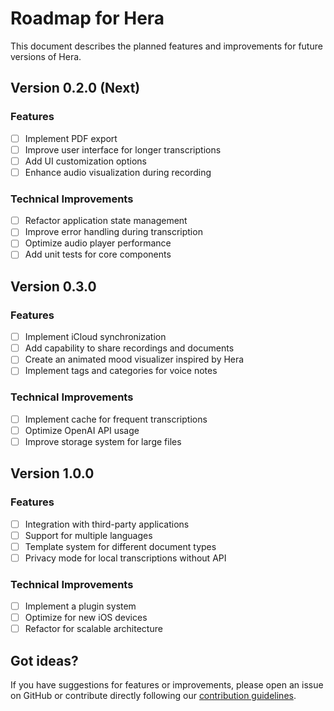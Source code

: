 # Roadmap for Hera

This document describes the planned features and improvements for future versions of Hera.

## Version 0.2.0 (Next)

### Features
- [ ] Implement PDF export
- [ ] Improve user interface for longer transcriptions
- [ ] Add UI customization options
- [ ] Enhance audio visualization during recording

### Technical Improvements
- [ ] Refactor application state management
- [ ] Improve error handling during transcription
- [ ] Optimize audio player performance
- [ ] Add unit tests for core components

## Version 0.3.0

### Features
- [ ] Implement iCloud synchronization
- [ ] Add capability to share recordings and documents
- [ ] Create an animated mood visualizer inspired by Hera
- [ ] Implement tags and categories for voice notes

### Technical Improvements
- [ ] Implement cache for frequent transcriptions
- [ ] Optimize OpenAI API usage
- [ ] Improve storage system for large files

## Version 1.0.0

### Features
- [ ] Integration with third-party applications
- [ ] Support for multiple languages
- [ ] Template system for different document types
- [ ] Privacy mode for local transcriptions without API

### Technical Improvements
- [ ] Implement a plugin system
- [ ] Optimize for new iOS devices
- [ ] Refactor for scalable architecture

## Got ideas?

If you have suggestions for features or improvements, please open an issue on GitHub or contribute directly following our [contribution guidelines](CONTRIBUTING.md). 